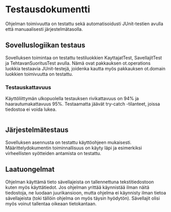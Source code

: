 # Testausdokumentti

Ohjelman toimivuutta on testattu sekä automatisoidusti JUnit-testien avulla että manuaalisesti järjestelmätasolla.

## Sovelluslogiikan testaus

Sovelluksen toimintaa on testattu testiluokkien KayttajatTest, SavellajitTest ja TehtavanSuoritusTest avulla.
Nämä ovat pakkauksen ot.operations luokkia testaavia JUnit-testejä, joidenka kautta myös pakkauksen ot.domain luokkien toimivuutta on testattu.

### Testauskattavuus

Käyttöliittymän ulkopuolella testauksen rivikattavuus on 94% ja haarautumakattavuus 95%. Testaamatta jäävät try-catch -tilanteet, joissa tiedostoa ei voida lukea.

<img src="">

## Järjestelmätestaus

Sovelluksen asennusta on testattu käyttöohjeen mukaisesti. Määrittelydokumentin toiminnallisuus on käyty läpi ja esimerkiksi virheellisten syötteiden antamista on testattu.

## Laatuongelmat

Ohjelman käyttämä tieto sävellajeista on tallennettuna tekstitiedostoon kuten myös käyttätiedot. Jos ohjelman yrittää käynnistää ilman näitä tiedostoja, ne luodaan juurikansioon, mutta ohjelma ei käynnisty ilman tietoa sävellajeista (toki tällöin ohjelma on myös täysin hyödytön).
Sävellajit olisi myös voinut tallentaa oikeaan tietokantaan.
